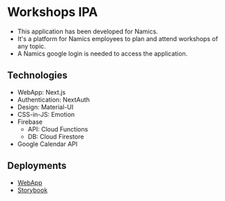 # Workshops IPA

- This application has been developed for Namics.
- It's a platform for Namics employees to plan and attend workshops of any topic.
- A Namics google login is needed to access the application.

## Technologies

- WebApp: Next.js
- Authentication: NextAuth
- Design: Material-UI
- CSS-in-JS: Emotion
- Firebase
  - API: Cloud Functions
  - DB: Cloud Firestore
- Google Calendar API

## Deployments

- [WebApp](https://workshops-ipa.vercel.app)
- [Storybook](https://workshops-ipa-storybook.vercel.app)
